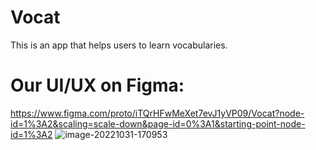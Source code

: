 # Vocat
This is an app that helps users to learn vocabularies.

# Our UI/UX on Figma:
https://www.figma.com/proto/iTQrHFwMeXet7evJ1yVP09/Vocat?node-id=1%3A2&scaling=scale-down&page-id=0%3A1&starting-point-node-id=1%3A2
![image-20221031-170953](https://user-images.githubusercontent.com/66575793/199317137-ea6b8267-99bc-4183-8b90-763f5b3c9141.png)
